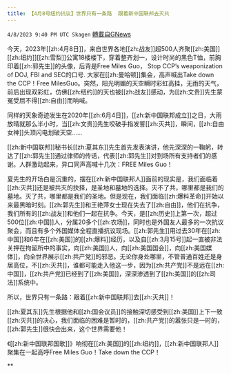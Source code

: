 ```yaml
---
title: 【4月8号纽约抗议】世界只有一条路  跟着新中国联邦去灭共
---
```

`4/8/2023 9:40 PM UTC Skagen` [轉載自GNews](https://gnews.org/articles/1080384)


今天，2023年[[zh:4月8日]]，来自世界各地[[zh:战友]]超500人齐聚[[zh:美国]][[zh:纽约]][[zh:雪梨]]公寓18楼楼下，穿着整齐划一，设计时尚的黑色T恤，前胸印着[[zh:郭先生]]的头像，后背是Free Miles Guo， Stop CCP’s weaponization of DOJ, FBI and SEC的口号. 大家在[[zh:曼哈顿]]集会，高声喊出Take down the CCP！Free MilesGuo。突然，阳光明媚的天空瞬时彩虹高挂，无雨的天气，前后出现双彩虹，仿佛[[zh:纽约]]的天也被[[zh:战友]]感动，为[[zh:文贵]]先生蒙冤受屈不得[[zh:自由]]而呐喊。

同样的天象奇迹发生在2020年[[zh:6月4日]]，[[zh:新中国联邦成立]]之日，大雨放晴就那么半小时，当[[zh:文贵]]先生咬破手指发誓[[zh:灭共]]，瞬间，[[zh:自由女神]]头顶闪电划破天空……

[[zh:新中国联邦]]秘书长[[zh:夏其东]]先生首先发表演讲，他先深深的一鞠躬，转达了[[zh:郭先生]]通过律师的传话，代表[[zh:郭先生]]对到场所有支持者们的感谢。人群激动起来，异口同声高喊十几次：FREE Miles Guo！

夏先生的开场白是沉重的，摆在[[zh:新中国联邦人]]面前的现实是，我们面临着[[zh:灭共]]还是被共灭的抉择，是圣地和墓地的选择。灭不了共，哪里都是我们的墓地。灭了共，哪里都是我们的圣地。但是现在，我们面临[[zh:爆料革命]]开始以来最黑暗时刻。[[zh:郭先生]]和王艳萍女士现在失去了[[zh:自由]]，他们在抗争，我们所有的[[zh:战友]]和他们一起在抗争。今天，是[[zh:历史]]上第一次，超过500位[[zh:中国]]人，分属20多个[[zh:农场]]，同时也是外国友人最多的一次抗议聚会，而且有多个外国媒体全程直播抗议现场。[[zh:郭先生]]用过去30年在[[zh:中国]]和6年在[[zh:美国]]的[[zh:爆料]]经历，以及自[[zh:3月15号]]起一直被非法关押在拘留所中的事实，向[[zh:美国]]人，向[[zh:美国国会]]，向[[zh:美国媒体]]，向全世界展示[[zh:共产党]]的邪恶。无论你身处哪里，不管普通百姓还是身居高位，不[[zh:灭共]]，谁都可能走入他这一步，因为[[zh:共产党]]不是远在[[zh:中国]]，[[zh:共产党]]已经到了[[zh:美国]]，深深渗透到了[[zh:美国]]的[[zh:司法]]系统中。

所以，世界只有一条路：跟着[[zh:新中国联邦]]去[[zh:灭共]]！

[[zh:夏其东]]先生根据他和[[zh:国会议员]]的接触深切感受到[[zh:美国]]上下一致[[zh:灭共]]的决心，我们面临的困难是暂时的，[[zh:共产党]]的嚣张只是一时的，[[zh:郭先生]]很快会出来，这个世界需要他！

《[[zh:新中国联邦国歌]]》响彻在[[zh:美国]]的[[zh:纽约]]，[[zh:新中国联邦人]]聚集在一起高呼Free Miles Guo！Take down the CCP！

**

